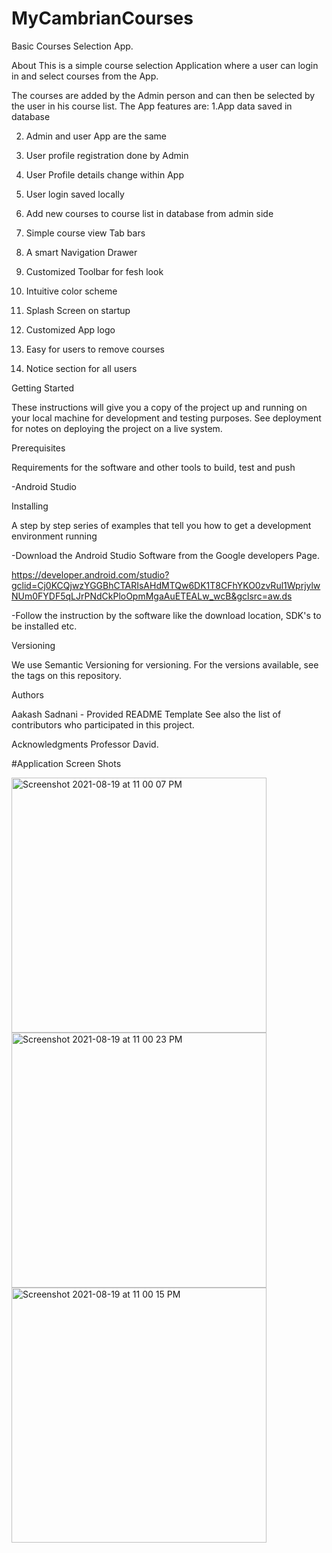 # MyCambrianCourses
Basic Courses Selection App.

About This is a simple course selection Application where a user can login in and select courses from the App.

The courses are added by the Admin person and can then be selected by the user in his course list. The App features are:
1.App data saved in database 

2. Admin and user App are the same 

4. User profile registration done by Admin 

5. User Profile details change within App 

6. User login saved locally 

7. Add new courses to course list in database from admin side

8. Simple course view Tab bars

9. A smart Navigation Drawer

10. Customized Toolbar for fesh look

11. Intuitive color scheme

12. Splash Screen on startup

13. Customized App logo

14. Easy for users to remove courses

15. Notice section for all users


Getting Started

These instructions will give you a copy of the project up and running on your local machine for development and testing purposes. See deployment for notes on deploying the project on a live system.

Prerequisites

Requirements for the software and other tools to build, test and push

-Android Studio

Installing

A step by step series of examples that tell you how to get a development environment running

-Download the Android Studio Software from the Google developers Page.

https://developer.android.com/studio?gclid=Cj0KCQjwzYGGBhCTARIsAHdMTQw6DK1T8CFhYKO0zvRul1WprjylwNUm0FYDF5qLJrPNdCkPloOpmMgaAuETEALw_wcB&gclsrc=aw.ds

-Follow the instruction by the software like the download location, SDK's to be installed etc.

Versioning

We use Semantic Versioning for versioning. For the versions available, see the tags on this repository.

Authors

Aakash Sadnani - Provided README Template See also the list of contributors who participated in this project.

Acknowledgments Professor David.

#Application Screen Shots

<img width="408" alt="Screenshot 2021-08-19 at 11 00 07 PM" src="https://user-images.githubusercontent.com/84158990/130172495-93d2664f-474b-43fe-9469-d335220033d0.png">
<img width="408" alt="Screenshot 2021-08-19 at 11 00 23 PM" src="https://user-images.githubusercontent.com/84158990/130172502-856768ea-5c79-4f79-8a44-e0266717daff.png">
<img width="408" alt="Screenshot 2021-08-19 at 11 00 15 PM" src="https://user-images.githubusercontent.com/84158990/130172509-29716528-a9d0-4a62-8b08-d7d28d163a31.png">

